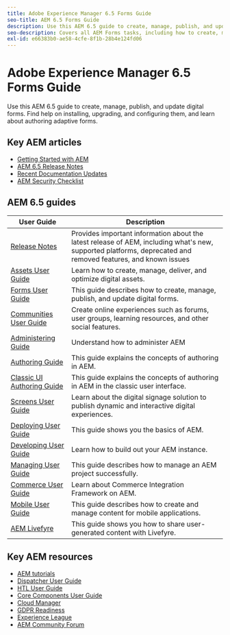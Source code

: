 ```yaml
---
title: Adobe Experience Manager 6.5 Forms Guide
seo-title: AEM 6.5 Forms Guide
description: Use this AEM 6.5 guide to create, manage, publish, and update digital forms. Find help on installing, upgrading, and configuring them, and learn about authoring adaptive forms.
seo-description: Covers all AEM Forms tasks, including how to create, manage, publish, and update digital forms.
exl-id: e66383b0-ae58-4cfe-8f1b-28b4e124fd06
---
```

# Adobe Experience Manager 6.5 Forms Guide

Use this AEM 6.5 guide to create, manage, publish, and update digital forms. Find help on installing, upgrading, and configuring them, and learn about authoring adaptive forms.  

## Key AEM articles

* [Getting Started with AEM](https://experienceleague.adobe.com/docs/experience-manager-65.html)
* [AEM 6.5 Release Notes](/help/release-notes/home.md)
* [Recent Documentation Updates](https://helpx.adobe.com/experience-manager/documentation-updates.html)
* [AEM Security Checklist](/help/sites-administering/security-checklist.md)

## AEM 6.5 guides

| User Guide | Description |
|--- |---|
| [Release Notes](/help/release-notes/home.md)| Provides important information about the latest release of AEM, including what's new, supported platforms, deprecated and removed features, and known issues |
| [Assets User Guide](/help/assets/home.md) | Learn how to create, manage, deliver, and optimize digital assets. |
| [Forms User Guide](/help/forms/home.md) | This guide describes how to create, manage, publish, and update digital forms.|
| [Communities User Guide](/help/communities/home.md) | Create online experiences such as forums, user groups, learning resources, and other social features.  |
| [Administering Guide](/help/sites-administering/home.md) | Understand how to administer AEM |
| [Authoring Guide](/help/sites-authoring/home.md) | This guide explains the concepts of authoring in AEM. |
| [Classic UI Authoring Guide](/help/sites-classic-ui-authoring/home.md) | This guide explains the concepts of authoring in AEM in the classic user interface. |
| [Screens User Guide](https://docs.adobe.com/content/help/en/experience-manager-screens/user-guide/aem-screens-introduction.html) | Learn about the digital signage solution to publish dynamic and interactive digital experiences. |
| [Deploying User Guide](/help/sites-deploying/home.md) | This guide shows you the basics of AEM.  |
| [Developing User Guide](/help/sites-developing/home.md)| Learn how to build out your AEM instance. |
| [Managing User Guide](/help/managing/home.md)| This guide describes how to manage an AEM project successfully. |
| [Commerce User Guide](/help/commerce/home.md)|Learn about Commerce Integration Framework on AEM.|
| [Mobile User Guide](/help/mobile/home.md)|This guide describes how to create and manage content for mobile applications.|
| [AEM Livefyre](https://docs.adobe.com/content/help/en/livefyre/using/home.html) | This guide shows you how to share user-generated content with Livefyre. |

## Key AEM resources

* [AEM tutorials](https://helpx.adobe.com/experience-manager/kt/index/aem-6-5-videos.html)
* [Dispatcher User Guide](https://docs.adobe.com/content/help/en/experience-manager-dispatcher/using/dispatcher.html)
* [HTL User Guide](https://docs.adobe.com/content/help/en/experience-manager-htl/using/overview.html)
* [Core Components User Guide](https://docs.adobe.com/content/help/en/experience-manager-core-components/using/introduction.html)
* [Cloud Manager](https://docs.adobe.com/content/help/en/experience-manager-cloud-manager/using/introduction-to-cloud-manager.html)
* [GDPR Readiness](/help/managing/data-protection-and-privacy.md)
* [Experience League](https://guided.adobe.com/?promoid=K42KVXHD&mv=other#solutions/experience-manager)
* [AEM Community Forum](https://forums.adobe.com/community/experience-cloud/marketing-cloud/experience-manager)

